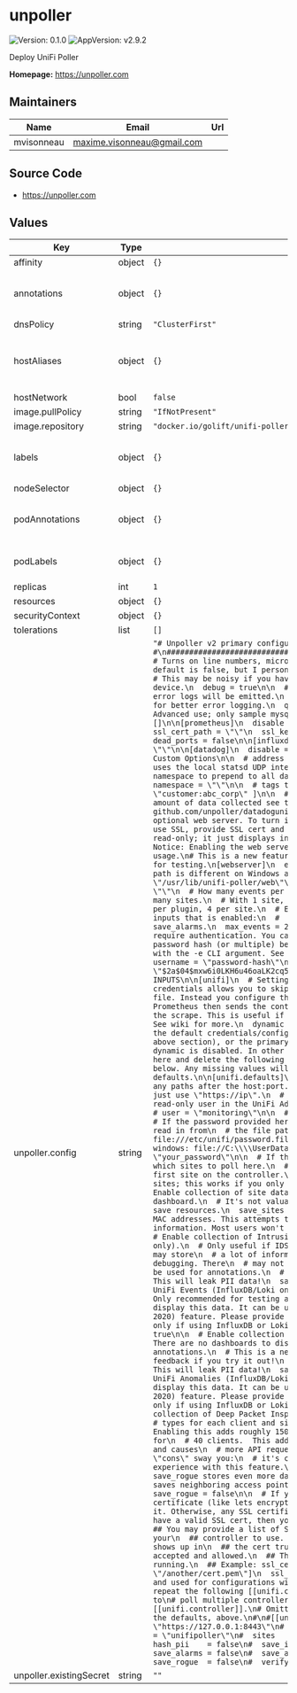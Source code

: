 # unpoller

![Version: 0.1.0](https://img.shields.io/badge/Version-0.1.0-informational?style=flat-square) ![AppVersion: v2.9.2](https://img.shields.io/badge/AppVersion-v2.9.2-informational?style=flat-square)

Deploy UniFi Poller

**Homepage:** <https://unpoller.com>

## Maintainers

| Name | Email | Url |
| ---- | ------ | --- |
| mvisonneau | <maxime.visonneau@gmail.com> |  |

## Source Code

* <https://unpoller.com>

## Values

| Key | Type | Default | Description |
|-----|------|---------|-------------|
| affinity | object | `{}` |  |
| annotations | object | `{}` | Additional annotations to add to all resources  |
| dnsPolicy | string | `"ClusterFirst"` |  |
| hostAliases | object | `{}` | allows you to configure custom host aliases |
| hostNetwork | bool | `false` |  |
| image.pullPolicy | string | `"IfNotPresent"` |  |
| image.repository | string | `"docker.io/golift/unifi-poller"` |  |
| labels | object | `{}` | Additional labels to add to all resources  |
| nodeSelector | object | `{}` |  |
| podAnnotations | object | `{}` | Additional annotations for the pods |
| podLabels | object | `{}` | Additional labels for the pods |
| replicas | int | `1` |  |
| resources | object | `{}` |  |
| securityContext | object | `{}` |  |
| tolerations | list | `[]` |  |
| unpoller.config | string | `"# Unpoller v2 primary configuration file. TOML FORMAT #\n###########################################################\n\n[poller]\n  # Turns on line numbers, microsecond logging, and a per-device log.\n  # The default is false, but I personally leave this on at home (four devices).\n  # This may be noisy if you have a lot of devices. It adds one line per device.\n  debug = true\n\n  # Turns off per-interval logs. Only startup and error logs will be emitted.\n  # Recommend enabling debug with this setting for better error logging.\n  quiet = false\n\n  # Load dynamic plugins. Advanced use; only sample mysql plugin provided by default.\n  plugins = []\n\n[prometheus]\n  disable = false\n  http_listen = \"0.0.0.0:9130\"\n  ssl_cert_path = \"\"\n  ssl_key_path  = \"\"\n  report_errors = false\n  dead_ports = false\n\n[influxdb]\n  disable = true\n\n[loki]\n  url = \"\"\n\n[datadog]\n  disable = true\n  interval = \"20s\"\n\n  # Datadog Custom Options\n\n  # address to talk to the datadog agent, by default this uses the local statsd UDP interface\n  # address = \"localhost:8125\"\n\n  # namespace to prepend to all data, default is no additional prefix.\n  # namespace = \"\"\n\n  # tags to append to all data\n  # tags = [ \"customer:abc_corp\" ]\n\n  # For more advanced options for very large amount of data collected see the upstream\n  # github.com/unpoller/datadogunifi repository README.\n\n\n# Unpoller has an optional web server. To turn it on, set enable to true. If you\n# wish to use SSL, provide SSL cert and key paths. This interface is currently\n# read-only; it just displays information, like logs, devices and clients.\n# Notice: Enabling the web server with many sites will increase memory usage.\n# This is a new feature and lacks a UI, enabling only recommended for testing.\n[webserver]\n  enable = true\n  port   = 37288\n  # The HTML path is different on Windows and BSD/macOS.\n  html_path     = \"/usr/lib/unifi-poller/web\"\n  ssl_cert_path = \"\"\n  ssl_key_path  = \"\"\n  # How many events per event group to hold. 200-2000. Use fewer with many sites.\n  # With 1 site, you'll have a max total of 9 event groups; 1 per plugin, 4 per site.\n  # Each site adds 1 event group for each of these inputs that is enabled:\n  #   save_ids, save_events, save_anomalies, save_alarms.\n  max_events = 200\n\n# By default the web interface does not require authentication. You can change\n# that by adding a username and password hash (or multiple) below.\n# To create a hash, run unifi-poller with the -e CLI argument. See Wiki for more!\n[webserver.accounts]\n# username = \"password-hash\"\n# captain = \"$2a$04$mxw6i0LKH6u46oaLK2cq5eCTAAFkfNiRpzNbz.EyvJZZWNa2FzIlS\"\n\n#### INPUTS\n\n[unifi]\n  # Setting this to true and providing default credentials allows you to skip\n  # configuring controllers in this config file. Instead you configure them in\n  # your prometheus.yml config. Prometheus then sends the controller URL to\n  # Unpoller when it performs the scrape. This is useful if you have many,\n  # or changing controllers. See wiki for more.\n  dynamic = false\n\n# The following section contains the default credentials/configuration for any\n# dynamic controller (see above section), or the primary controller if you do not\n# provide one and dynamic is disabled. In other words, you can just add your\n# controller here and delete the following section. The internal defaults are\n# shown below. Any missing values will assume these displayed defaults.\n\n[unifi.defaults]\n  # URL for the UniFi Controller. Do not add any paths after the host:port.\n  # Do not use port 8443 if you have a UDM; just use \"https://ip\".\n  # url = \"https://10.10.10.10\"\n\n  # Make a read-only user in the UniFi Admin Settings, allow it access to all sites.\n  # user = \"monitoring\"\n\n  # Password for UniFi controller user (above).\n  # If the password provided here begins with file:// then the password is read in from\n  # the file path that follows the file:// prefix. ex: file:///etc/unifi/password.file\n  # ex: file:///etc/unifi/passwd.file, windows: file://C:\\\\UserData\\\\Unifi\\\\Passwd.txt\n  # pass = \"your_password\"\n\n  # If the controller has more than one site, specify which sites to poll here.\n  # Set this to [\"default\"] to poll only the first site on the controller.\n  # A setting of [\"all\"] will poll all sites; this works if you only have 1 site too.\n  sites = [\"all\"]\n\n  # Enable collection of site data. This data powers the Network Sites dashboard.\n  # It's not valuable to everyone and setting this to false will save resources.\n  save_sites = true\n\n  # Hash, with md5, client names and MAC addresses. This attempts to protect\n  # personally identifiable information. Most users won't want to enable this.\n  hash_pii = false\n\n  # Enable collection of Intrusion Detection System Data (InfluxDB/Loki only).\n  # Only useful if IDS or IPS are enabled on one of the sites. This may store\n  # a lot of information. Only recommended for testing and debugging. There\n  # may not be any dashboards to display this data. It can be used for annotations.\n  # Enable this only if using InfluxDB or Loki. This will leak PII data!\n  save_ids = true\n\n  # Enable collection of UniFi Events (InfluxDB/Loki only).\n  # This may store a lot of information. Only recommended for testing and debugging.\n  # There are no dashboards to display this data. It can be used for annotations.\n  # This is a new (June, 2020) feature. Please provide feedback if you try it out!\n  # Enable this only if using InfluxDB or Loki. This will leak PII data!\n  save_events = true\n\n  # Enable collection of UniFi Alarms (InfluxDB/Loki only).\n  # There are no dashboards to display this data. It can be used for annotations.\n  # This is a new (June, 2020) feature. Please provide feedback if you try it out!\n  # Enable this only if using InfluxDB or Loki. This will leak PII data!\n  save_alarms = true\n\n  # Enable collection of UniFi Anomalies (InfluxDB/Loki only).\n  # There are no dashboards to display this data. It can be used for annotations.\n  # This is a new (June, 2020) feature. Please provide feedback if you try it out!\n  # Enable this only if using InfluxDB or Loki.\n  save_anomalies = true\n\n  # Enable collection of Deep Packet Inspection data. This data breaks down traffic\n  # types for each client and site, it powers a dedicated DPI dashboard.\n  # Enabling this adds roughly 150 data points per client.  That's 6000 metrics for\n  # 40 clients.  This adds a little bit of poller run time per interval and causes\n  # more API requests to your controller(s). Don't let these \"cons\" sway you:\n  # it's cool data. Please provide feedback on your experience with this feature.\n  save_dpi = false\n\n  ## Enabling save_rogue stores even more data in your time series databases.\n  ## This saves neighboring access point metrics in a dedicated table or namespace.\n  save_rogue = false\n\n  # If your UniFi controller has a valid SSL certificate (like lets encrypt),\n  # you can enable this option to validate it. Otherwise, any SSL certificate is\n  # valid. If you don't know if you have a valid SSL cert, then you don't have one.\n  verify_ssl = false\n\n  ## You may provide a list of SSL cert files (PEM format) that you expect your\n  ## controller to use. As long as one of the certs you provide here shows up in\n  ## the cert trust chain the controller presents it will be accepted and allowed.\n  ## These files may be re-read while poller is running.\n  ## Example: ssl_cert_paths = [\"/path/to/cert.pem\", \"/another/cert.pem\"]\n  ssl_cert_paths = []\n\n# The following is optional and used for configurations with multiple UniFi controllers.\n\n# You may repeat the following [[unifi.controller]] section as many times as needed to\n# poll multiple controllers. Uncomment the entire section including [[unifi.controller]].\n# Omitted variables will have their values taken from the defaults, above.\n#\n#[[unifi.controller]]\n#  url         = \"https://127.0.0.1:8443\"\n#  user        = \"unifipoller\"\n#  pass        = \"unifipoller\"\n#  sites       = [\"all\"]\n#  save_sites  = true\n#  hash_pii    = false\n#  save_ids    = false\n#  save_events = false\n#  save_alarms = false\n#  save_anomalies = false\n#  save_dpi    = false\n#  save_rogue  = false\n#  verify_ssl  = false\n#  ssl_cert_paths = []\n"` |  |
| unpoller.existingSecret | string | `""` |  |

